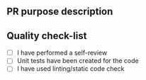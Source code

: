 ## PR purpose description


## Quality check-list
-[ ] I have performed a self-review
-[ ] Unit tests have been created for the code 
-[ ] I have used linting/static code check 
